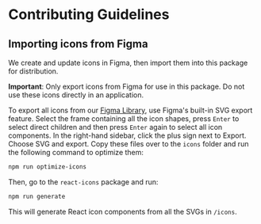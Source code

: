 <!-- @license CC0-1.0 -->

# Contributing Guidelines

## Importing icons from Figma

We create and update icons in Figma, then import them into this package for distribution.

**Important**: Only export icons from Figma for use in this package. Do not use these icons directly in an application.

To export all icons from our [Figma Library](https://www.figma.com/community/file/1530535540611888495/amsterdam-design-system-community-edition), use Figma's built-in SVG export feature.
Select the frame containing all the icon shapes, press `Enter` to select direct children and then press `Enter` again to select all icon components.
In the right-hand sidebar, click the plus sign next to Export. Choose SVG and export.
Copy these files over to the `icons` folder and run the following command to optimize them:

```sh
npm run optimize-icons
```

Then, go to the `react-icons` package and run:

```sh
npm run generate
```

This will generate React icon components from all the SVGs in `/icons`.
